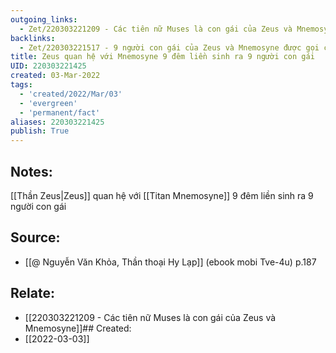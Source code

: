 ```yaml
---
outgoing_links:
  - Zet/220303221209 - Các tiên nữ Muses là con gái của Zeus và Mnemosyne
backlinks:
  - Zet/220303221517 - 9 người con gái của Zeus và Mnemosyne được gọi chung là Muses
title: Zeus quan hệ với Mnemosyne 9 đêm liền sinh ra 9 người con gái
UID: 220303221425
created: 03-Mar-2022
tags:
  - 'created/2022/Mar/03'
  - 'evergreen'
  - 'permanent/fact'
aliases: 220303221425
publish: True
---
```

## Notes:
[[Thần Zeus|Zeus]] quan hệ với [[Titan Mnemosyne]] 9 đêm liền sinh ra 9 người con gái

## Source:
- [[@ Nguyễn Văn Khỏa, Thần thoại Hy Lạp]] (ebook mobi Tve-4u) p.187

## Relate:
- [[220303221209 - Các tiên nữ Muses là con gái của Zeus và Mnemosyne]]## Created:
- [[2022-03-03]]
